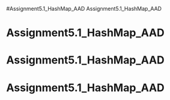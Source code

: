 #Assignment5.1_HashMap_AAD
Assignment5.1_HashMap_AAD
# Assignment5.1_HashMap_AAD
# Assignment5.1_HashMap_AAD
# Assignment5.1_HashMap_AAD
